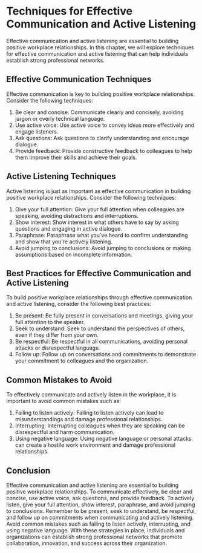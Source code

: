 Techniques for Effective Communication and Active Listening
=================================================================================================================

Effective communication and active listening are essential to building positive workplace relationships. In this chapter, we will explore techniques for effective communication and active listening that can help individuals establish strong professional networks.

Effective Communication Techniques
----------------------------------

Effective communication is key to building positive workplace relationships. Consider the following techniques:

1. Be clear and concise: Communicate clearly and concisely, avoiding jargon or overly technical language.
2. Use active voice: Use active voice to convey ideas more effectively and engage listeners.
3. Ask questions: Ask questions to clarify understanding and encourage dialogue.
4. Provide feedback: Provide constructive feedback to colleagues to help them improve their skills and achieve their goals.

Active Listening Techniques
---------------------------

Active listening is just as important as effective communication in building positive workplace relationships. Consider the following techniques:

1. Give your full attention: Give your full attention when colleagues are speaking, avoiding distractions and interruptions.
2. Show interest: Show interest in what others have to say by asking questions and engaging in active dialogue.
3. Paraphrase: Paraphrase what you've heard to confirm understanding and show that you're actively listening.
4. Avoid jumping to conclusions: Avoid jumping to conclusions or making assumptions based on incomplete information.

Best Practices for Effective Communication and Active Listening
---------------------------------------------------------------

To build positive workplace relationships through effective communication and active listening, consider the following best practices:

1. Be present: Be fully present in conversations and meetings, giving your full attention to the speaker.
2. Seek to understand: Seek to understand the perspectives of others, even if they differ from your own.
3. Be respectful: Be respectful in all communications, avoiding personal attacks or disrespectful language.
4. Follow up: Follow up on conversations and commitments to demonstrate your commitment to colleagues and the organization.

Common Mistakes to Avoid
------------------------

To effectively communicate and actively listen in the workplace, it is important to avoid common mistakes such as:

1. Failing to listen actively: Failing to listen actively can lead to misunderstandings and damage professional relationships.
2. Interrupting: Interrupting colleagues when they are speaking can be disrespectful and harm communication.
3. Using negative language: Using negative language or personal attacks can create a hostile work environment and damage professional relationships.

Conclusion
----------

Effective communication and active listening are essential to building positive workplace relationships. To communicate effectively, be clear and concise, use active voice, ask questions, and provide feedback. To actively listen, give your full attention, show interest, paraphrase, and avoid jumping to conclusions. Remember to be present, seek to understand, be respectful, and follow up on commitments when communicating and actively listening. Avoid common mistakes such as failing to listen actively, interrupting, and using negative language. With these strategies in place, individuals and organizations can establish strong professional networks that promote collaboration, innovation, and success across their organization.
